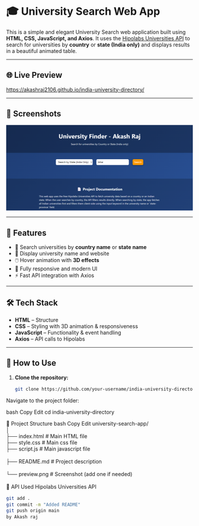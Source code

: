 # 🎓 University Search Web App

This is a simple and elegant University Search web application built using **HTML, CSS, JavaScript, and Axios**. It uses the [Hipolabs Universities API](http://universities.hipolabs.com/) to search for universities by **country** or **state (India only)** and displays results in a beautiful animated table.

---

## 🌐 Live Preview

https://akashraj2106.github.io/india-university-directory/

---

## 📸 Screenshots

![University Search Demo](screenshot.png)

---

## 🚀 Features

- 🔎 Search universities by **country name** or **state name**
- 📃 Display university name and website
- 🖱️ Hover animation with **3D effects**
- 🎨 Fully responsive and modern UI
- ⚡ Fast API integration with Axios

---

## 🛠️ Tech Stack

- **HTML** – Structure
- **CSS** – Styling with 3D animation & responsiveness
- **JavaScript** – Functionality & event handling
- **Axios** – API calls to Hipolabs

---

## 🧪 How to Use

1. **Clone the repository:**

   ```bash
   git clone https://github.com/your-username/india-university-directory.git
Navigate to the project folder:

bash
Copy
Edit
cd india-university-directory


📂 Project Structure
bash
Copy
Edit
university-search-app/
<br>
│
<br>
├── index.html  # Main HTML file
<br>
├── style.css  # Main css file
<br> 
├── script.js  # Main javascript file
<br>   
├── README.md    # Project description
<br>     
└── preview.png   # Screenshot (add one if needed)
<br>    
📡 API Used  Hipolabs Universities API




```bash
git add .
git commit -m "Added README"
git push origin main
by Akash raj
